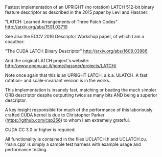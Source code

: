  Fastest implementation of an UPRIGHT (no rotation)
 LATCH 512-bit binary feature descriptor
 as described in the 2015 paper by
 Levi and Hassner:

 "LATCH: Learned Arrangements of Three Patch Codes"
 http://arxiv.org/abs/1501.03719

 See also the ECCV 2016 Descriptor Workshop paper, of which I am a coauthor:

 "The CUDA LATCH Binary Descriptor"
 http://arxiv.org/abs/1609.03986

 And the original LATCH project's website:
 http://www.openu.ac.il/home/hassner/projects/LATCH/

 Note once again that this is an UPRIGHT LATCH, a.k.a. ULATCH.
 A fast rotation- and scale-invariant version is in the works.

 This implementation is insanely fast, matching or beating
 the much simpler ORB descriptor despite outputting twice
 as many bits AND being a superior descriptor.

 A key insight responsible for much of the performance of
 this laboriously crafted CUDA kernel is due to
 Christopher Parker (https://github.com/csp256) to whom
 I am extremely grateful.

 CUDA CC 3.0 or higher is required.

 All functionality is contained in the files UCLATCH.h
 and UCLATCH.cu. 'main.cpp' is simply a sample test harness
 with example usage and performance testing.

